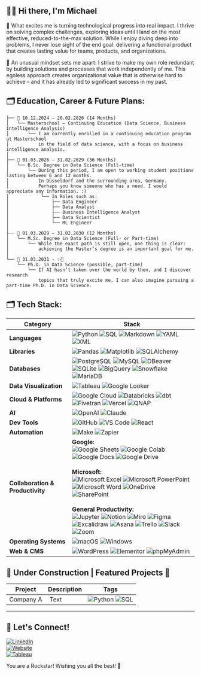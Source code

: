 ## ✌🏻 Hi there, I'm Michael

📌 What excites me is turning technological progress into real impact. I thrive on solving complex challenges, exploring ideas until I land on the most effective, reduced-to-the-max solution. While I enjoy diving deep into problems, I never lose sight of the end goal: delivering a functional product that creates lasting value for teams, products, and organizations.

📌 An unusual mindset sets me apart: I strive to make my own role redundant by building solutions and processes that work independently of me. 
This egoless approach creates organizational value that is otherwise hard to achieve – and it has already led to significant success in my past.

## 🗂️ Education, Career & Future Plans:  

```
├── 📌 10.12.2024 – 20.02.2026 (14 Months)
│   └── Masterschool – Continuing Education (Data Science, Business Intelligence Analysis)
│       └── I am currently enrolled in a continuing education program at Masterschool 
│           in the field of data science, with a focus on business intelligence analysis.
│
├── 📌 01.03.2026 – 31.02.2029 (36 Months)
│   └── B.Sc. Degree in Data Science (Full-time)
│       └── During this period, I am open to working student positions lasting between 6 and 12 months. 
│           In Düsseldorf and the surrounding area, Germany.
│           Perhaps you know someone who has a need. I would appreciate any information. :)
│            └── In Roles such as:
│                ├── Data Engineer
│                ├── Data Analyst
│                ├── Business Intelligence Analyst
│                ├── Data Scientist
│                └── ML Engineer
│
├── 📌 01.03.2029 – 31.02.2030 (12 Months)
│   └── M.Sc. Degree in Data Science (Full- or Part-time)
│       └── While the exact path is still open, one thing is clear: 
│           achieving the Master’s degree is an important goal for me.
│
└── 📌 31.03.2031 - ✨🔮  
    └── Ph.D. in Data Science (possible, part-time)  
        └── If AI hasn’t taken over the world by then, and I discover research  
            topics that truly excite me, I can also imagine pursuing a part-time Ph.D. in Data Science.
```

## 🗂️ Tech Stack:

| Category              | Stack |
|------------------------|-------|
| **Languages** | ![Python](https://img.shields.io/badge/Python-3776AB?style=flat&logo=python&logoColor=white) ![SQL](https://img.shields.io/badge/SQL-336791?style=flat&logo=postgresql&logoColor=white) ![Markdown](https://img.shields.io/badge/Markdown-000000?style=flat&logo=markdown&logoColor=white) ![YAML](https://img.shields.io/badge/YAML-CB171E?style=flat&logo=yaml&logoColor=white) ![XML](https://img.shields.io/badge/XML-005A9C?style=flat&logo=xml&logoColor=white) |
| **Libraries** | ![Pandas](https://img.shields.io/badge/Pandas-150458?style=flat&logo=pandas&logoColor=white) ![Matplotlib](https://img.shields.io/badge/Matplotlib-11557C?style=flat&logo=plotly&logoColor=white) ![SQLAlchemy](https://img.shields.io/badge/SQLAlchemy-D71F00?style=flat&logo=sqlalchemy&logoColor=white) |
| **Databases** | ![PostgreSQL](https://img.shields.io/badge/PostgreSQL-336791?style=flat&logo=postgresql&logoColor=white) ![MySQL](https://img.shields.io/badge/MySQL-4479A1?style=flat&logo=mysql&logoColor=white) ![DBeaver](https://img.shields.io/badge/DBeaver-372923?style=flat&logo=dbeaver&logoColor=white) ![SQLite](https://img.shields.io/badge/SQLite-003B57?style=flat&logo=sqlite&logoColor=white) ![BigQuery](https://img.shields.io/badge/BigQuery-4285F4?style=flat&logo=googlebigquery&logoColor=white) ![Snowflake](https://img.shields.io/badge/Snowflake-29B5E8?style=flat&logo=snowflake&logoColor=white) ![MariaDB](https://img.shields.io/badge/MariaDB-003545?style=flat&logo=mariadbfoundation&logoColor=white) |
| **Data Visualization** | ![Tableau](https://img.shields.io/badge/Tableau-E97627?style=flat&logoColor=white) ![Google Looker](https://img.shields.io/badge/Google%20Looker-4285F4?style=flat&logo=looker&logoColor=white) |
| **Cloud & Platforms** | ![Google Cloud](https://img.shields.io/badge/Google%20Cloud-4285F4?style=flat&logo=googlecloud&logoColor=white) ![Databricks](https://img.shields.io/badge/Databricks-FF3621?style=flat&logo=databricks&logoColor=white) ![dbt](https://img.shields.io/badge/dbt-FF694B?style=flat&logo=dbt&logoColor=white) ![Fivetran](https://img.shields.io/badge/Fivetran-0055FF?style=flat&logo=fivetran&logoColor=white) ![Vercel](https://img.shields.io/badge/Vercel-000000?style=flat&logo=vercel&logoColor=white) ![QNAP](https://img.shields.io/badge/QNAP-0000F0?style=flat&logo=qnap&logoColor=white) |
| **AI** | ![OpenAI](https://img.shields.io/badge/OpenAI-412991?style=flat&logo=openai&logoColor=white) ![Claude](https://img.shields.io/badge/Claude-000000?style=flat&logo=claude&logoColor=white) |
| **Dev Tools** | ![GitHub](https://img.shields.io/badge/GitHub-181717?style=flat&logo=github&logoColor=white) ![VS Code](https://img.shields.io/badge/VS%20Code-0078d7?style=flat&logo=visual-studio-code&logoColor=white) ![React](https://img.shields.io/badge/React-61DAFB?style=flat&logo=react&logoColor=black) |
| **Automation** | ![Make](https://img.shields.io/badge/Make-2B2D42?style=flat&logo=make&logoColor=white) ![Zapier](https://img.shields.io/badge/Zapier-FF4A00?style=flat&logo=zapier&logoColor=white) |
| **Collaboration & Productivity** | **Google:**<br> ![Google Sheets](https://img.shields.io/badge/Google%20Sheets-34A853?style=flat&logo=googlesheets&logoColor=white) ![Google Colab](https://img.shields.io/badge/Google%20Colab-F9AB00?style=flat&logo=googlecolab&logoColor=white) ![Google Docs](https://img.shields.io/badge/Google%20Docs-4285F4?style=flat&logo=googledocs&logoColor=white) ![Google Drive](https://img.shields.io/badge/Google%20Drive-4285F4?style=flat&logo=googledrive&logoColor=white) <br><br> **Microsoft:**<br>![Microsoft Excel](https://img.shields.io/badge/Microsoft%20Excel-217346?style=flat&logo=microsoftexcel&logoColor=white) ![Microsoft PowerPoint](https://img.shields.io/badge/Microsoft%20PowerPoint-B7472A?style=flat&logo=microsoftpowerpoint&logoColor=white) ![Microsoft Word](https://img.shields.io/badge/Microsoft%20Word-2B579A?style=flat&logo=microsoftword&logoColor=white) ![OneDrive](https://img.shields.io/badge/OneDrive-0078D4?style=flat&logo=onedrive&logoColor=white) ![SharePoint](https://img.shields.io/badge/SharePoint-0078D4?style=flat&logo=microsoftsharepoint&logoColor=white)<br><br> **General Productivity:**<br> ![Jupyter](https://img.shields.io/badge/Jupyter-F37626?style=flat&logo=jupyter&logoColor=white) ![Notion](https://img.shields.io/badge/Notion-000000?style=flat&logo=notion&logoColor=white) ![Miro](https://img.shields.io/badge/Miro-050038?style=flat&logo=miro&logoColor=white) ![Figma](https://img.shields.io/badge/Figma-F24E1E?style=flat&logo=figma&logoColor=white) ![Excalidraw](https://img.shields.io/badge/Excalidraw-6965DB?style=flat&logo=excalidraw&logoColor=white) ![Asana](https://img.shields.io/badge/Asana-273347?style=flat&logo=asana&logoColor=white) ![Trello](https://img.shields.io/badge/Trello-0052CC?style=flat&logo=trello&logoColor=white) ![Slack](https://img.shields.io/badge/Slack-4A154B?style=flat&logo=slack&logoColor=white) ![Zoom](https://img.shields.io/badge/Zoom-2D8CFF?style=flat&logo=zoom&logoColor=white) |
| **Operating Systems** | ![macOS](https://img.shields.io/badge/macOS-000000?style=flat&logo=macos&logoColor=white) ![Windows](https://img.shields.io/badge/Windows-0078D6?style=flat&logo=windows&logoColor=white) |
| **Web & CMS** | ![WordPress](https://img.shields.io/badge/WordPress-21759B?style=flat&logo=wordpress&logoColor=white) ![Elementor](https://img.shields.io/badge/Elementor-92003B?style=flat&logo=elementor&logoColor=white) ![phpMyAdmin](https://img.shields.io/badge/phpMyAdmin-6C78AF?style=flat&logo=phpmyadmin&logoColor=white) |

## 🚧 Under Construction | Featured Projects 🚧

| Project | Description | Tags |
|--------|-------------|------|
| Company A | Text | ![Python](https://img.shields.io/badge/Python-3776AB?style=flat&logo=python&logoColor=white) ![SQL](https://img.shields.io/badge/SQL-336791?style=flat&logo=postgresql&logoColor=white) | 

---

## 📕 Let's Connect!

[![LinkedIn](https://img.shields.io/badge/LinkedIn-0A66C2?style=flat&logo=linkedin&logoColor=white)](https://www.linkedin.com/in/michael-kl%C3%B6%C3%9F-86a597338/)  
[![Website](https://img.shields.io/badge/Personal%20Website-005A9C?style=flat&logo=About.me&logoColor=white)](https://www.mk-bewerbung.com)  
[![Tableau](https://img.shields.io/badge/Tableau-E97627?style=flat&logo=tableau&logoColor=white)](https://public.tableau.com/app/profile/michael.kl./vizzes)

You are a Rockstar! 
Wishing you all the best! 🏅
